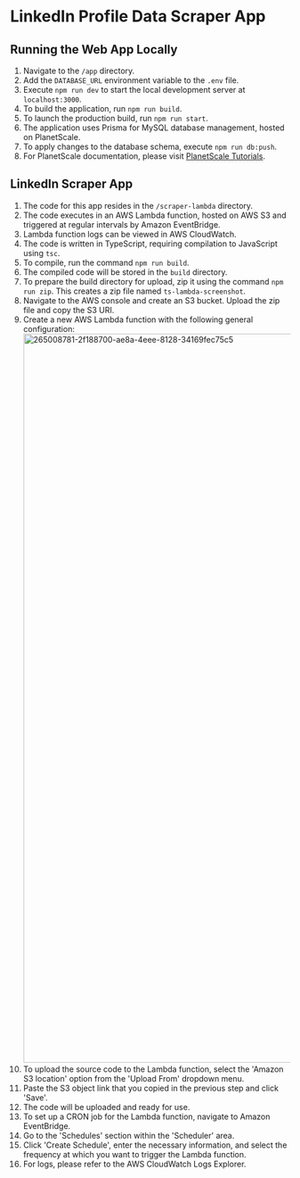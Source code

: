 # LinkedIn Profile Data Scraper App

## Running the Web App Locally

1. Navigate to the `/app` directory.
2. Add the `DATABASE_URL` environment variable to the `.env` file.
3. Execute `npm run dev` to start the local development server at `localhost:3000`.
4. To build the application, run `npm run build`.
5. To launch the production build, run `npm run start`.
6. The application uses Prisma for MySQL database management, hosted on PlanetScale.
7. To apply changes to the database schema, execute `npm run db:push`.
8. For PlanetScale documentation, please visit [PlanetScale Tutorials](https://planetscale.com/docs/tutorials/connect-nextjs-app).

## LinkedIn Scraper App

1. The code for this app resides in the `/scraper-lambda` directory.
2. The code executes in an AWS Lambda function, hosted on AWS S3 and triggered at regular intervals by Amazon EventBridge.
3. Lambda function logs can be viewed in AWS CloudWatch.
4. The code is written in TypeScript, requiring compilation to JavaScript using `tsc`.
5. To compile, run the command `npm run build`.
6. The compiled code will be stored in the `build` directory.
7. To prepare the build directory for upload, zip it using the command `npm run zip`. This creates a zip file named `ts-lambda-screenshot`.
8. Navigate to the AWS console and create an S3 bucket. Upload the zip file and copy the S3 URI.
9. Create a new AWS Lambda function with the following general configuration:
   <img width="1307" alt="265008781-2f188700-ae8a-4eee-8128-34169fec75c5" src="https://github.com/sjcodebook/LinkedIn-Profile-Data-Scraper-App/assets/45676934/db81b148-c9d7-4afc-bcc7-42259ae4b00b">
10. To upload the source code to the Lambda function, select the 'Amazon S3 location' option from the 'Upload From' dropdown menu.
11. Paste the S3 object link that you copied in the previous step and click 'Save'.
12. The code will be uploaded and ready for use.
13. To set up a CRON job for the Lambda function, navigate to Amazon EventBridge.
14. Go to the 'Schedules' section within the 'Scheduler' area.
15. Click 'Create Schedule', enter the necessary information, and select the frequency at which you want to trigger the Lambda function.
16. For logs, please refer to the AWS CloudWatch Logs Explorer.
